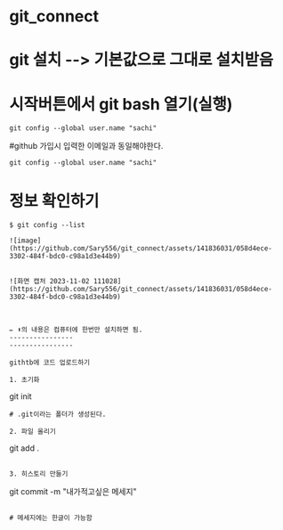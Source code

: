 # git_connect

# git 설치 --> 기본값으로 그대로 설치받음

# 시작버튼에서 git bash 열기(실행)

```
git config --global user.name "sachi"
```

#github 가입시 입력한 이메일과 동일해야한다.

```
git config --global user.name "sachi"

```
# 정보 확인하기
```
$ git config --list

![image](https://github.com/Sary556/git_connect/assets/141836031/058d4ece-3302-484f-bdc0-c98a1d3e44b9)


![화면 캡처 2023-11-02 111028](https://github.com/Sary556/git_connect/assets/141836031/058d4ece-3302-484f-bdc0-c98a1d3e44b9)



✏️ ⬆️의 내용은 컴퓨터에 한번만 설치하면 됨.
----------------
----------------

githtb에 코드 업로드하기

1. 초기화

  ```
  git init
  ```
# .git이라는 폴더가 생성된다.

2. 파일 올리기

  ```
  git add .
  ```

3. 히스토리 만들기

  ```
  git commit -m "내가적고싶은 메세지"
  ```

# 메세지에는 한글이 가능함

